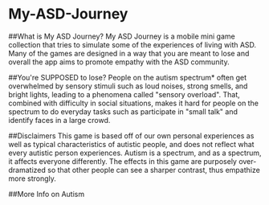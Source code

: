 # My-ASD-Journey

##What is My ASD Journey?
My ASD Journey is a mobile mini game collection that tries to simulate some of the experiences of living with ASD. Many of the games are designed in a way that you are meant to lose and overall the app aims to promote empathy with the ASD community.

##You're SUPPOSED to lose?
People on the autism spectrum* often get overwhelmed by sensory stimuli such as loud noises, strong smells, and bright lights, leading to a phenomena called "sensory overload". That, combined with difficulty in social situations, makes it hard for people on the spectrum to do everyday tasks such as participate in "small talk" and identify faces in a large crowd.

##Disclaimers
This game is based off of our own personal experiences as well as typical characteristics of autistic people, and does not reflect what every autistic person experiences. Autism is a spectrum, and as a spectrum, it affects everyone differently. The effects in this game are purposely over-dramatized so that other people can see a sharper contrast, thus empathize more strongly.

##More Info on Autism